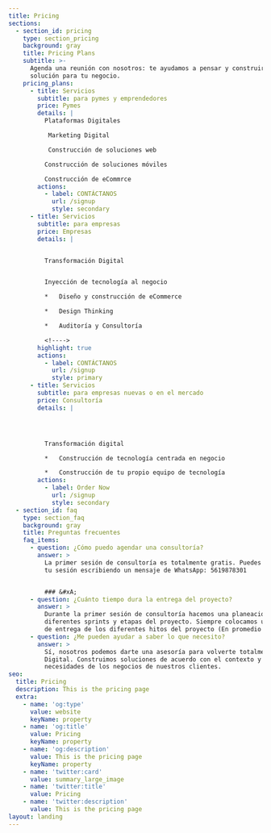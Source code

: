 ```yaml
---
title: Pricing
sections:
  - section_id: pricing
    type: section_pricing
    background: gray
    title: Pricing Plans
    subtitle: >-
      Agenda una reunión con nosotros: te ayudamos a pensar y construir una
      solución para tu negocio.
    pricing_plans:
      - title: Servicios
        subtitle: para pymes y emprendedores
        price: Pymes
        details: |
          Plataformas Digitales

           Marketing Digital

           Construcción de soluciones web

          Construcción de soluciones móviles

          Construcción de eCommrce
        actions:
          - label: CONTÁCTANOS
            url: /signup
            style: secondary
      - title: Servicios
        subtitle: para empresas
        price: Empresas
        details: |


          Transformación Digital


          Inyección de tecnología al negocio

          *   Diseño y construcción de eCommerce

          *   Design Thinking

          *   Auditoría y Consultoría

          <!---->
        highlight: true
        actions:
          - label: CONTÁCTANOS
            url: /signup
            style: primary
      - title: Servicios
        subtitle: para empresas nuevas o en el mercado
        price: Consultoría
        details: |




          Transformación digital

          *   Construcción de tecnología centrada en negocio

          *   Construcción de tu propio equipo de tecnología
        actions:
          - label: Order Now
            url: /signup
            style: secondary
  - section_id: faq
    type: section_faq
    background: gray
    title: Preguntas frecuentes
    faq_items:
      - question: ¿Cómo puedo agendar una consultoría?
        answer: >
          La primer sesión de consultoría es totalmente gratis. Puedes agendar
          tu sesión escribiendo un mensaje de WhatsApp: 5619878301


          ### &#xA;
      - question: ¿Cuánto tiempo dura la entrega del proyecto?
        answer: >
          Durante la primer sesión de consultoría hacemos una planeación de los
          diferentes sprints y etapas del proyecto. Siempre colocamos una fecha
          de entrega de los diferentes hitos del proyecto (En promedio 60 días)
      - question: ¿Me pueden ayudar a saber lo que necesito?
        answer: >
          Sí, nosotros podemos darte una asesoría para volverte totalmente
          Digital. Construimos soluciones de acuerdo con el contexto y las
          necesidades de los negocios de nuestros clientes.
seo:
  title: Pricing
  description: This is the pricing page
  extra:
    - name: 'og:type'
      value: website
      keyName: property
    - name: 'og:title'
      value: Pricing
      keyName: property
    - name: 'og:description'
      value: This is the pricing page
      keyName: property
    - name: 'twitter:card'
      value: summary_large_image
    - name: 'twitter:title'
      value: Pricing
    - name: 'twitter:description'
      value: This is the pricing page
layout: landing
---
```


